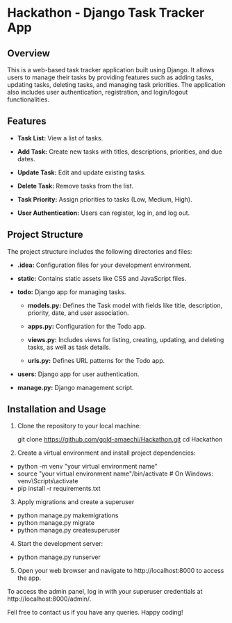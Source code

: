 # Hackathon - Django Task Tracker App

## Overview

This is a web-based task tracker application built using Django. It allows users to manage their tasks by providing features such as adding tasks, updating tasks, deleting tasks, and managing task priorities. The application also includes user authentication, registration, and login/logout functionalities.

## Features

- **Task List:** View a list of tasks.

- **Add Task:** Create new tasks with titles, descriptions, priorities, and due dates.

- **Update Task:** Edit and update existing tasks.

- **Delete Task:** Remove tasks from the list.

- **Task Priority:** Assign priorities to tasks (Low, Medium, High).

- **User Authentication:** Users can register, log in, and log out.

## Project Structure

The project structure includes the following directories and files:

- **.idea:** Configuration files for your development environment.

- **static:** Contains static assets like CSS and JavaScript files.

- **todo:** Django app for managing tasks.

  - **models.py:** Defines the Task model with fields like title, description, priority, date, and user association.

  - **apps.py:** Configuration for the Todo app.

  - **views.py:** Includes views for listing, creating, updating, and deleting tasks, as well as task details.

  - **urls.py:** Defines URL patterns for the Todo app.

- **users:** Django app for user authentication.

- **manage.py:** Django management script.

## Installation and Usage

1. Clone the repository to your local machine:

   git clone https://github.com/gold-amaechi/Hackathon.git
   cd Hackathon

2. Create a virtual environment and install project dependencies:
  - python -m venv "your virtual environment name"
  - source "your virtual environment name"/bin/activate  # On Windows: venv\Scripts\activate
  - pip install -r requirements.txt

3. Apply migrations and create a superuser
  - python manage.py makemigrations
  - python manage.py migrate
  - python manage.py createsuperuser

4. Start the development server:
  - python manage.py runserver

5. Open your web browser and navigate to http://localhost:8000 to access the app.

To access the admin panel, log in with your superuser credentials at http://localhost:8000/admin/.

Fell free to contact us if you have any queries.
Happy coding!
